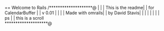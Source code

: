 == Welcome to Rails
 /********************@
|                    |
|  This is the readme|
| for CalendarBuffer |
|  v 0.01            |
|                    |
|   Made with omrails|
|     by David Stavis|
|                    |
|                    |
|                    |
|  ps                |
|    this is a scroll\
 \********************@